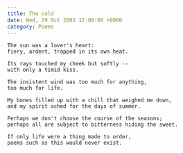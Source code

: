 ```yaml
---
title: The cold
date: Wed, 29 Oct 2003 12:00:00 +0000
category: Poems
---
```


    The sun was a lover's heart:  
    fiery, ardent, trapped in its own heat.

    Its rays touched my cheek but softly --  
    with only a timid kiss.

    The insistent wind was too much for anything,  
    too much for life.

    My bones filled up with a chill that weighed me down,  
    and my spirit ached for the days of summer.

    Perhaps we don't choose the course of the seasons;  
    perhaps all are subject to bitterness hiding the sweet.

    If only life were a thing made to order,  
    poems such as this would never exist.


